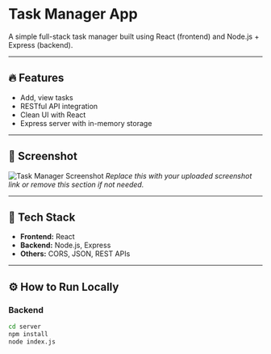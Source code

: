 # Task Manager App

A simple full-stack task manager built using React (frontend) and Node.js + Express (backend).

---

## 🔥 Features
- Add, view tasks
- RESTful API integration
- Clean UI with React
- Express server with in-memory storage

---

## 📸 Screenshot

![Task Manager Screenshot](https://i.imgur.com/your-image.png)
*Replace this with your uploaded screenshot link or remove this section if not needed.*

---

## 🚀 Tech Stack

- **Frontend:** React
- **Backend:** Node.js, Express
- **Others:** CORS, JSON, REST APIs

---

## ⚙️ How to Run Locally

### Backend
```bash
cd server
npm install
node index.js
